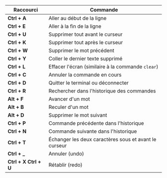 | Raccourci                | Commande                                       |
|--------------------------|------------------------------------------------|
| **Ctrl + A**             | Aller au début de la ligne                     |
| **Ctrl + E**             | Aller à la fin de la ligne                     |
| **Ctrl + U**             | Supprimer tout avant le curseur                |
| **Ctrl + K**             | Supprimer tout après le curseur                |
| **Ctrl + W**             | Supprimer le mot précédent                     |
| **Ctrl + Y**             | Coller le dernier texte supprimé               |
| **Ctrl + L**             | Effacer l'écran (similaire à la commande `clear`)|
| **Ctrl + C**             | Annuler la commande en cours                   |
| **Ctrl + D**             | Quitter le terminal ou déconnecter             |
| **Ctrl + R**             | Rechercher dans l'historique des commandes     |
| **Alt + F**              | Avancer d'un mot                               |
| **Alt + B**              | Reculer d'un mot                               |
| **Alt + D**              | Supprimer le mot suivant                       |
| **Ctrl + P**             | Commande précédente dans l'historique          |
| **Ctrl + N**             | Commande suivante dans l'historique            |
| **Ctrl + T**             | Échanger les deux caractères sous et avant le curseur |
| **Ctrl + _**             | Annuler (undo)                                 |
| **Ctrl + X Ctrl + U**    | Rétablir (redo)                                |
